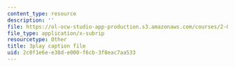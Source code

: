 ```yaml
---
content_type: resource
description: ''
file: https://ol-ocw-studio-app-production.s3.amazonaws.com/courses/2-003sc-engineering-dynamics-fall-2011/2c0f1e6ee38de000f6cb3f8eac7aa533_PZ1zxBO1kO8.srt
file_type: application/x-subrip
resourcetype: Other
title: 3play caption file
uid: 2c0f1e6e-e38d-e000-f6cb-3f8eac7aa533
---
```

